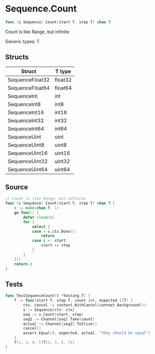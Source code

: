 # Sequence.Count

```go
func (s Sequence) Count(start T, step T) chan T
```

Count is like Range, but infinite

Generic types: T.

## Structs

| Struct | T type |
| ------ | ------ |
| SequenceFloat32 | float32 |
| SequenceFloat64 | float64 |
| SequenceInt | int |
| SequenceInt8 | int8 |
| SequenceInt16 | int16 |
| SequenceInt32 | int32 |
| SequenceInt64 | int64 |
| SequenceUint | uint |
| SequenceUint8 | uint8 |
| SequenceUint16 | uint16 |
| SequenceUint32 | uint32 |
| SequenceUint64 | uint64 |

## Source

```go
// Count is like Range, but infinite
func (s Sequence) Count(start T, step T) chan T {
	c := make(chan T, 1)
	go func() {
		defer close(c)
		for {
			select {
			case <-s.ctx.Done():
				return
			case c <- start:
				start += step
			}
		}
	}()
	return c
}
```

## Tests

```go
func TestSequenceCount(t *testing.T) {
	f := func(start T, step T, count int, expected []T) {
		ctx, cancel := context.WithCancel(context.Background())
		s := Sequence{ctx: ctx}
		seq := s.Count(start, step)
		seq2 := Channel{seq}.Take(count)
		actual := Channel{seq2}.ToSlice()
		cancel()
		assert.Equal(t, expected, actual, "they should be equal")
	}
	f(1, 2, 4, []T{1, 3, 5, 7})
}
```